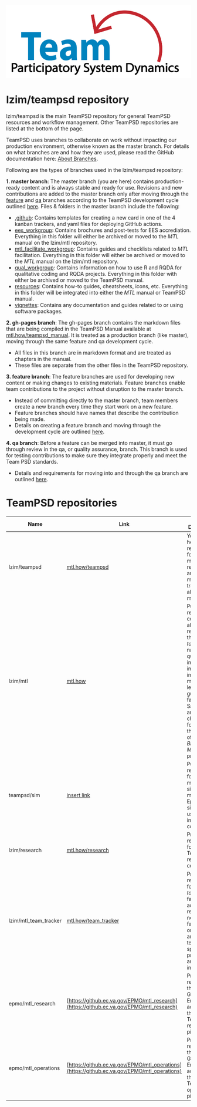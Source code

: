 <img src = "https://github.com/lzim/teampsd/blob/master/resources/logos/team_psd_logo_sm.png"
     height = "200" width = "600">  

# lzim/teampsd repository
lzim/teampsd is the main TeamPSD repository for general TeamPSD resources and workflow management. Other TeamPSD repositories are listed at the bottom of the page.

TeamPSD uses branches to collaborate on work without impacting our production environment, otherwise known as the master branch. For details on what branches are and how they are used, please read the GitHub documentation here: [About Branches](https://docs.github.com/en/github/collaborating-with-issues-and-pull-requests/about-branches).

Following are the types of branches used in the lzim/teampsd repository:

**1. master branch**: The master branch (you are here) contains production-ready content and is always stable and ready for use. Revisions and new contributions are added to the master branch only after moving through the [feature](#feature) and [qa](#qa) branches according to the TeamPSD development cycle outlined [here](link-to-teampsd-manual-dev-test-prod-cycle). Files & folders in the master branch include the following:
  - [.github](https://github.com/lzim/teampsd/tree/master/.github): Contains templates for creating a new card in one of the 4 kanban trackers, and yaml files for deploying GitHub actions.
  - [ees_workgroup](https://github.com/lzim/teampsd/tree/master/ees_workgroup): Contains brochures and post-tests for EES accrediation. Everything in this folder will either be archived or moved to the *MTL* manual on the lzim/mtl repository.
  - [mtl_facilitate_workgroup](https://github.com/lzim/teampsd/tree/master/mtl_facilitate_workgroup): Contains guides and checklists related to *MTL* facilitation. Everything in this folder will either be archived or moved to the *MTL* manual on the lzim/mtl repository.
  - [qual_workgroup](https://github.com/lzim/teampsd/tree/master/qual_workgroup): Contains information on how to use R and RQDA for qualitative coding and RQDA projects. Everything in this folder with either be archived or moved to the TeamPSD manual.
  - [resources](https://github.com/lzim/teampsd/tree/master/resources): Contains how-to guides, cheatsheets, icons, etc. Everything in this folder will be integrated into either the *MTL* manual or TeamPSD manual.
  - [vignettes](https://github.com/lzim/teampsd/tree/master/vignettes): Contains any documentation and guides related to or using software packages.
        
**2. gh-pages branch**: The gh-pages branch contains the markdown files that are being compiled in the TeamPSD Manual available at [mtl.how/teampsd_manual](https://mtl.how/teampsd_manual). It is treated as a production branch (like master), moving through the same feature and qa development cycle.
  - All files in this branch are in markdown format and are treated as chapters in the manual.
  - These files are separate from the other files in the TeamPSD repository.

**3. feature branch**: The feature branches are used for developing new content or making changes to existing materials. Feature branches enable team contributions to the project without disruption to the master branch.
  - Instead of committing directly to the master branch, team members create a new branch every time they start work on a new feature. 
  - Feature branches should have names that describe the contribution being made.
  - Details on creating a feature branch and moving through the development cycle are outlined [here](link-to-teampsd-manual-dev-test-prod-cycle).

**4. qa branch**: Before a feature can be merged into master, it must go through review in the qa, or quality assurance, branch. This branch is used for testing contributions to make sure they integrate properly and meet the Team PSD standards.
  - Details and requirements for moving into and through the qa branch are outlined [here](link-to-teampsd-manual-dev-test-prod-cycle).

    
# TeamPSD repositories

| **Name** | **Link** | **Brief Description**
| --- | --- | --- |
| lzim/teampsd | [mtl.how/teampsd](https://mtl.how/teampsd) | You are here! Public repository for maintaining resources and project management trackers for all TeamPSD members. |
| lzim/mtl | [mtl.how](https://mtl.how) | Public repository containing all work related to the *Modeling to Learn* national quality improvement initiative, including model files, learner See guides, facilitator Say guides, and cheatsheets for each of the sessions of the *MTL Blue* and *MTL Red* programs. |
| teampsd/sim | [insert link]() | Public repository for managing simulation models and Epicenter simulation user interface code. |
| lzim/research | [mtl.how/research](https://mtl.how/research) | Private repository for TeamPSD research code. |
| lzim/mtl_team_tracker | [mtl.how/team_tracker](https://mtl.how/team_tracker) | Private repository for *Modeling to Learn* facilitators to access all resources needed for facilitation in one place and to track team-specific progress and information. |
| epmo/mtl_research | [https://github.ec.va.gov/EPMO/mtl_research](https://github.ec.va.gov/EPMO/mtl_research) | Private repository in the VA GitHub Enterprise account for the TeamPSD research pipeline. |
| epmo/mtl_operations | [https://github.ec.va.gov/EPMO/mtl_operations](https://github.ec.va.gov/EPMO/mtl_operations) | Private repository in the VA GitHub Enterprise account for the TeamPSD operations pipeline. |
    

